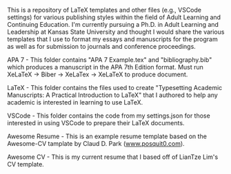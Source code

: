 This is a repository of LaTeX templates and other files (e.g., VSCode settings) for various publishing styles within the field of Adult Learning and Continuing Education. I'm currently pursuing a Ph.D. in Adult Learning and Leadership at Kansas State University and thought I would share the various templates that I use to format my essays and manuscripts for the program as well as for submission to journals and conference proceedings. 

APA 7 - This folder contains "APA 7 Example.tex" and "bibliography.bib" which produces a manuscript in the APA 7th Edition format. Must run XeLaTeX -> Biber -> XeLaTex -> XeLaTeX to produce document.

LaTeX - This folder contains the files used to create "Typesetting Academic Manuscripts: A Practical Introduction to LaTeX" that I authored to help any academic is interested in learning to use LaTeX.

VSCode - This folder contains the code from my settings.json for those interested in using VSCode to prepare their LaTeX documents.

Awesome Resume - This is an example resume template based on the Awesome-CV tamplate by Claud D. Park (www.posquit0.com).

Awesome CV - This is my current resume that I based off of LianTze Lim's CV template. 
